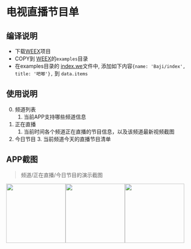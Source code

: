 # 电视直播节目单

## 编译说明

* 下载[WEEX](https://github.com/alibaba/weex)项目
* COPY到 [WEEX](https://github.com/alibaba/weex)的`examples`目录
* 在examples目录的 [index.we](https://github.com/alibaba/weex/blob/dev/examples/index.we)文件中, 添加如下内容`{name: 'Baji/index', title: '吧唧'},` 到 `data.items`

## 使用说明

0. 频道列表
	1. 当前APP支持哪些频道信息
0. 正在直播
	1. 当前时间各个频道正在直播的节目信息，以及该频道最新视频截图
2. 今日节目
	3. 当前频道今天的直播节目清单

## APP截图

> 频道/正在直播/今日节目的演示截图

<img src="https://raw.githubusercontent.com/charlescui/weex-baji/master/images/channels.jpg" width="160" /><img src="https://raw.githubusercontent.com/charlescui/weex-baji/master/images/playing.jpg" width="160" /><img src="https://raw.githubusercontent.com/charlescui/weex-baji/master/images/today.jpg" width="160" />
